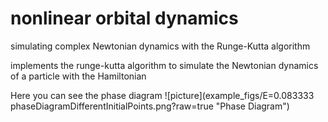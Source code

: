 # nonlinear orbital dynamics
simulating complex Newtonian dynamics with the Runge-Kutta algorithm

implements the runge-kutta algorithm to simulate the Newtonian dynamics of a particle with the Hamiltonian

Here you can see the phase diagram
![picture](example_figs/E=0.083333 phaseDiagramDifferentInitialPoints.png?raw=true "Phase Diagram")

